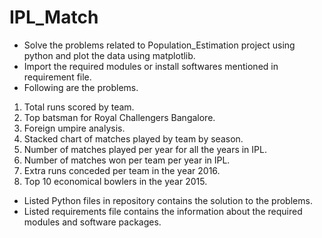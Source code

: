 # IPL_Match #
- Solve the problems related to Population_Estimation project using python and plot the data using matplotlib.
- Import the required modules or install softwares mentioned in requirement file.
- Following are the problems.
1. Total runs scored by team.
2. Top batsman for Royal Challengers Bangalore.
3. Foreign umpire analysis.
4. Stacked chart of matches played by team by season.
5. Number of matches played per year for all the years in IPL.
6. Number of matches won per team per year in IPL.
7. Extra runs conceded per team in the year 2016.
8. Top 10 economical bowlers in the year 2015.
- Listed Python files in repository contains the solution to the problems.
- Listed requirements file contains the information about the required modules and software packages.

